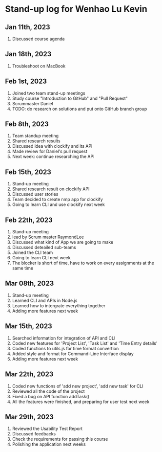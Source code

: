 # Stand-up log for Wenhao Lu Kevin
## Jan 11th, 2023
1. Discussed course agenda

## Jan 18th, 2023
1. Troubleshoot on MacBook

## Feb 1st, 2023
1. Joined two team stand-up meetings
2. Study course "Introduction to GitHub" and "Pull Request"
3. Scrummaster Daniel
4. TODO: do research on solutions and put onto GitHub branch group

## Feb 8th, 2023
1. Team standup meeting
2. Shared research results
3. Discussed idea with clockify and its API
4. Made review for Daniel's pull request
5. Next week: continue researching the API

## Feb 15th, 2023
1. Stand-up meeting
2. Shared research result on clockify API
3. Discussed user stories
4. Team decided to create nmp app for clockify
5. Going to learn CLI and use clockify next week

## Feb 22th, 2023
1. Stand-up meeting
2. lead by Scrum master RaymondLee
3. Discussed what kind of App we are going to make
4. Discussed deteailed sub-teams
5. Joined the CLI team
6. Going to learn CLI next week
7. The blocker is short of time, have to work on every assignments at the same time 

## Mar 08th, 2023
1. Stand-up meeting
2. Learned CLI and APIs in Node.js 
3. Learned how to intergrate everything together
4. Adding more features next week

## Mar 15th, 2023
1. Searched information for integration of API and CLI 
2. Coded new features for 'Project List', 'Task List' and 'Time Entry details'
3. Coded functions to utils.js for time format convertion
3. Added style and format for Command-Line Interface display 
5. Adding more features next week

## Mar 22th, 2023
1. Coded new functions of 'add new project', 'add new task' for CLI
2. Reviewed all the code of the project
3. Fixed a bug on API function addTask()
4. All the features were finished, and preparing for user test next week

## Mar 29th, 2023
1. Reviewed the Usability Test Report
2. Discussed feedbacks 
3. Check the requirements for passing this course
4. Polishing the application next weeks









 

